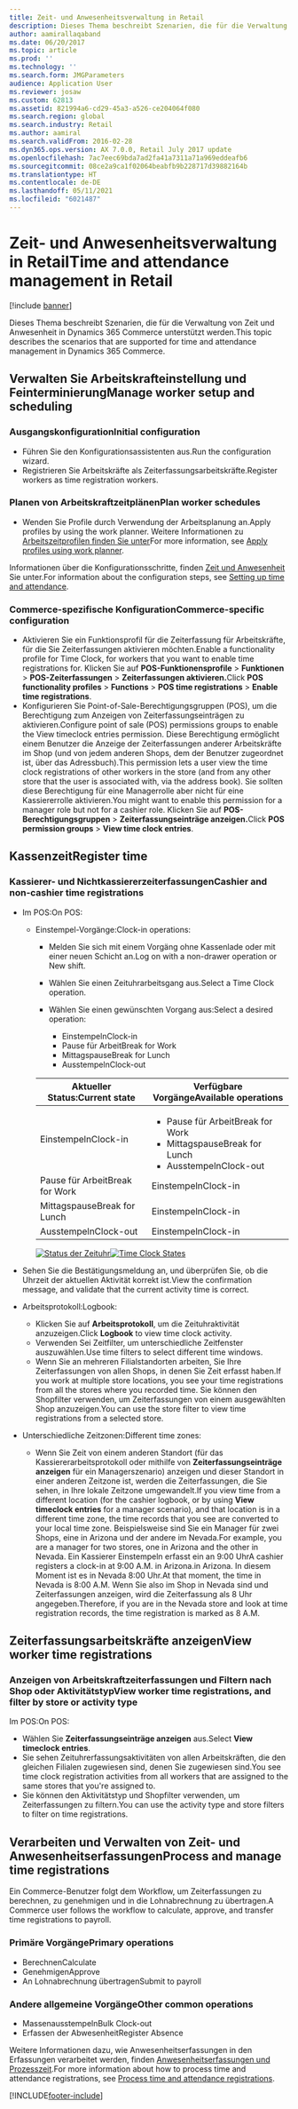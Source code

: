```yaml
---
title: Zeit- und Anwesenheitsverwaltung in Retail
description: Dieses Thema beschreibt Szenarien, die für die Verwaltung von Zeit und Anwesenheit in Dynamics 365 Commerce unterstützt werden.
author: aamirallaqaband
ms.date: 06/20/2017
ms.topic: article
ms.prod: ''
ms.technology: ''
ms.search.form: JMGParameters
audience: Application User
ms.reviewer: josaw
ms.custom: 62813
ms.assetid: 821994a6-cd29-45a3-a526-ce204064f080
ms.search.region: global
ms.search.industry: Retail
ms.author: aamiral
ms.search.validFrom: 2016-02-28
ms.dyn365.ops.version: AX 7.0.0, Retail July 2017 update
ms.openlocfilehash: 7ac7eec69bda7ad2fa41a7311a71a969eddeafb6
ms.sourcegitcommit: 08ce2a9ca1f02064beabfb9b228717d39882164b
ms.translationtype: HT
ms.contentlocale: de-DE
ms.lasthandoff: 05/11/2021
ms.locfileid: "6021487"
---
```

# <a name="time-and-attendance-management-in-retail"></a><span data-ttu-id="a4f76-103">Zeit- und Anwesenheitsverwaltung in Retail</span><span class="sxs-lookup"><span data-stu-id="a4f76-103">Time and attendance management in Retail</span></span>

[!include [banner](includes/banner.md)]

<span data-ttu-id="a4f76-104">Dieses Thema beschreibt Szenarien, die für die Verwaltung von Zeit und Anwesenheit in Dynamics 365 Commerce unterstützt werden.</span><span class="sxs-lookup"><span data-stu-id="a4f76-104">This topic describes the scenarios that are supported for time and attendance management in Dynamics 365 Commerce.</span></span>

## <a name="manage-worker-setup-and-scheduling"></a><span data-ttu-id="a4f76-105">Verwalten Sie Arbeitskrafteinstellung und Feinterminierung</span><span class="sxs-lookup"><span data-stu-id="a4f76-105">Manage worker setup and scheduling</span></span>

### <a name="initial-configuration"></a><span data-ttu-id="a4f76-106">Ausgangskonfiguration</span><span class="sxs-lookup"><span data-stu-id="a4f76-106">Initial configuration</span></span>

- <span data-ttu-id="a4f76-107">Führen Sie den Konfigurationsassistenten aus.</span><span class="sxs-lookup"><span data-stu-id="a4f76-107">Run the configuration wizard.</span></span>
- <span data-ttu-id="a4f76-108">Registrieren Sie Arbeitskräfte als Zeiterfassungsarbeitskräfte.</span><span class="sxs-lookup"><span data-stu-id="a4f76-108">Register workers as time registration workers.</span></span>

### <a name="plan-worker-schedules"></a><span data-ttu-id="a4f76-109">Planen von Arbeitskraftzeitplänen</span><span class="sxs-lookup"><span data-stu-id="a4f76-109">Plan worker schedules</span></span>

- <span data-ttu-id="a4f76-110">Wenden Sie Profile durch Verwendung der Arbeitsplanung an.</span><span class="sxs-lookup"><span data-stu-id="a4f76-110">Apply profiles by using the work planner.</span></span> <span data-ttu-id="a4f76-111">Weitere Informationen zu [Arbeitszeitprofilen finden Sie unter](/dynamicsax-2012/appuser-itpro/apply-profiles-using-work-planner)</span><span class="sxs-lookup"><span data-stu-id="a4f76-111">For more information, see [Apply profiles using work planner](/dynamicsax-2012/appuser-itpro/apply-profiles-using-work-planner).</span></span>

<span data-ttu-id="a4f76-112">Informationen über die Konfigurationsschritte, finden [Zeit und Anwesenheit](/dynamicsax-2012/appuser-itpro/setting-up-time-and-attendance) Sie unter.</span><span class="sxs-lookup"><span data-stu-id="a4f76-112">For information about the configuration steps, see [Setting up time and attendance](/dynamicsax-2012/appuser-itpro/setting-up-time-and-attendance).</span></span>

### <a name="commerce-specific-configuration"></a><span data-ttu-id="a4f76-113">Commerce-spezifische Konfiguration</span><span class="sxs-lookup"><span data-stu-id="a4f76-113">Commerce-specific configuration</span></span>

- <span data-ttu-id="a4f76-114">Aktivieren Sie ein Funktionsprofil für die Zeiterfassung für Arbeitskräfte, für die Sie Zeiterfassungen aktivieren möchten.</span><span class="sxs-lookup"><span data-stu-id="a4f76-114">Enable a functionality profile for Time Clock, for workers that you want to enable time registrations for.</span></span> <span data-ttu-id="a4f76-115">Klicken Sie auf **POS-Funktionensprofile** &gt; **Funktionen** &gt; **POS-Zeiterfassungen** &gt; **Zeiterfassungen aktivieren.**</span><span class="sxs-lookup"><span data-stu-id="a4f76-115">Click **POS functionality profiles** &gt; **Functions** &gt; **POS time registrations** &gt; **Enable time registrations**.</span></span>
- <span data-ttu-id="a4f76-116">Konfigurieren Sie Point-of-Sale-Berechtigungsgruppen (POS), um die Berechtigung zum Anzeigen von Zeiterfassungseinträgen zu aktivieren.</span><span class="sxs-lookup"><span data-stu-id="a4f76-116">Configure point of sale (POS) permissions groups to enable the View timeclock entries permission.</span></span> <span data-ttu-id="a4f76-117">Diese Berechtigung ermöglicht einem Benutzer die Anzeige der Zeiterfassungen anderer Arbeitskräfte im Shop (und von jedem anderen Shops, dem der Benutzer zugeordnet ist, über das Adressbuch).</span><span class="sxs-lookup"><span data-stu-id="a4f76-117">This permission lets a user view the time clock registrations of other workers in the store (and from any other store that the user is associated with, via the address book).</span></span> <span data-ttu-id="a4f76-118">Sie sollten diese Berechtigung für eine Managerrolle aber nicht für eine Kassiererrolle aktivieren.</span><span class="sxs-lookup"><span data-stu-id="a4f76-118">You might want to enable this permission for a manager role but not for a cashier role.</span></span> <span data-ttu-id="a4f76-119">Klicken Sie auf **POS-Berechtigungsgruppen** &gt; **Zeiterfassungseinträge anzeigen.**</span><span class="sxs-lookup"><span data-stu-id="a4f76-119">Click **POS permission groups** &gt; **View time clock entries**.</span></span>

## <a name="register-time"></a><span data-ttu-id="a4f76-120">Kassenzeit</span><span class="sxs-lookup"><span data-stu-id="a4f76-120">Register time</span></span>

### <a name="cashier-and-non-cashier-time-registrations"></a><span data-ttu-id="a4f76-121">Kassierer- und Nichtkassiererzeiterfassungen</span><span class="sxs-lookup"><span data-stu-id="a4f76-121">Cashier and non-cashier time registrations</span></span>

- <span data-ttu-id="a4f76-122">Im POS:</span><span class="sxs-lookup"><span data-stu-id="a4f76-122">On POS:</span></span>

    - <span data-ttu-id="a4f76-123">Einstempel-Vorgänge:</span><span class="sxs-lookup"><span data-stu-id="a4f76-123">Clock-in operations:</span></span>

        - <span data-ttu-id="a4f76-124">Melden Sie sich mit einem Vorgäng ohne Kassenlade oder mit einer neuen Schicht an.</span><span class="sxs-lookup"><span data-stu-id="a4f76-124">Log on with a non-drawer operation or New shift.</span></span>
        - <span data-ttu-id="a4f76-125">Wählen Sie einen Zeituhrarbeitsgang aus.</span><span class="sxs-lookup"><span data-stu-id="a4f76-125">Select a Time Clock operation.</span></span>
        - <span data-ttu-id="a4f76-126">Wählen Sie einen gewünschten Vorgang aus:</span><span class="sxs-lookup"><span data-stu-id="a4f76-126">Select a desired operation:</span></span>

            - <span data-ttu-id="a4f76-127">Einstempeln</span><span class="sxs-lookup"><span data-stu-id="a4f76-127">Clock-in</span></span>
            - <span data-ttu-id="a4f76-128">Pause für Arbeit</span><span class="sxs-lookup"><span data-stu-id="a4f76-128">Break for Work</span></span>
            - <span data-ttu-id="a4f76-129">Mittagspause</span><span class="sxs-lookup"><span data-stu-id="a4f76-129">Break for Lunch</span></span>
            - <span data-ttu-id="a4f76-130">Ausstempeln</span><span class="sxs-lookup"><span data-stu-id="a4f76-130">Clock-out</span></span>

        <table>
        <thead>
        <tr>
        <th><span data-ttu-id="a4f76-131">Aktueller Status:</span><span class="sxs-lookup"><span data-stu-id="a4f76-131">Current state</span></span></th>
        <th><span data-ttu-id="a4f76-132">Verfügbare Vorgänge</span><span class="sxs-lookup"><span data-stu-id="a4f76-132">Available operations</span></span></th>
        </tr>
        </thead>
        <tbody>
        <tr>
        <td><span data-ttu-id="a4f76-133">Einstempeln</span><span class="sxs-lookup"><span data-stu-id="a4f76-133">Clock-in</span></span></td>
        <td>
        <ul>
        <li><span data-ttu-id="a4f76-134">Pause für Arbeit</span><span class="sxs-lookup"><span data-stu-id="a4f76-134">Break for Work</span></span></li>
        <li><span data-ttu-id="a4f76-135">Mittagspause</span><span class="sxs-lookup"><span data-stu-id="a4f76-135">Break for Lunch</span></span></li>
        <li><span data-ttu-id="a4f76-136">Ausstempeln</span><span class="sxs-lookup"><span data-stu-id="a4f76-136">Clock-out</span></span></li>
        </ul>
        </td>
        </tr>
        <tr>
        <td><span data-ttu-id="a4f76-137">Pause für Arbeit</span><span class="sxs-lookup"><span data-stu-id="a4f76-137">Break for Work</span></span></td>
        <td><span data-ttu-id="a4f76-138">Einstempeln</span><span class="sxs-lookup"><span data-stu-id="a4f76-138">Clock-in</span></span></td>
        </tr>
        <tr>
        <td><span data-ttu-id="a4f76-139">Mittagspause</span><span class="sxs-lookup"><span data-stu-id="a4f76-139">Break for Lunch</span></span></td>
        <td><span data-ttu-id="a4f76-140">Einstempeln</span><span class="sxs-lookup"><span data-stu-id="a4f76-140">Clock-in</span></span></td>
        </tr>
        <tr>
        <td><span data-ttu-id="a4f76-141">Ausstempeln</span><span class="sxs-lookup"><span data-stu-id="a4f76-141">Clock-out</span></span></td>
        <td><span data-ttu-id="a4f76-142">Einstempeln</span><span class="sxs-lookup"><span data-stu-id="a4f76-142">Clock-in</span></span></td>
        </tr>
        </tbody>
        </table>

        <span data-ttu-id="a4f76-143">[![Status der Zeituhr](./media/timeclockstates.png)](./media/timeclockstates.png)</span><span class="sxs-lookup"><span data-stu-id="a4f76-143">[![Time Clock States](./media/timeclockstates.png)](./media/timeclockstates.png)</span></span>

- <span data-ttu-id="a4f76-144">Sehen Sie die Bestätigungsmeldung an, und überprüfen Sie, ob die Uhrzeit der aktuellen Aktivität korrekt ist.</span><span class="sxs-lookup"><span data-stu-id="a4f76-144">View the confirmation message, and validate that the current activity time is correct.</span></span>
- <span data-ttu-id="a4f76-145">Arbeitsprotokoll:</span><span class="sxs-lookup"><span data-stu-id="a4f76-145">Logbook:</span></span>

    - <span data-ttu-id="a4f76-146">Klicken Sie auf **Arbeitsprotokoll**, um die Zeituhraktivität anzuzeigen.</span><span class="sxs-lookup"><span data-stu-id="a4f76-146">Click **Logbook** to view time clock activity.</span></span>
    - <span data-ttu-id="a4f76-147">Verwenden Sei Zeitfilter, um unterschiedliche Zeitfenster auszuwählen.</span><span class="sxs-lookup"><span data-stu-id="a4f76-147">Use time filters to select different time windows.</span></span>
    - <span data-ttu-id="a4f76-148">Wenn Sie an mehreren Filialstandorten arbeiten, Sie Ihre Zeiterfassungen von allen Shops, in denen Sie Zeit erfasst haben.</span><span class="sxs-lookup"><span data-stu-id="a4f76-148">If you work at multiple store locations, you see your time registrations from all the stores where you recorded time.</span></span> <span data-ttu-id="a4f76-149">Sie können den Shopfilter verwenden, um Zeiterfassungen von einem ausgewählten Shop anzuzeigen.</span><span class="sxs-lookup"><span data-stu-id="a4f76-149">You can use the store filter to view time registrations from a selected store.</span></span>

- <span data-ttu-id="a4f76-150">Unterschiedliche Zeitzonen:</span><span class="sxs-lookup"><span data-stu-id="a4f76-150">Different time zones:</span></span>

    - <span data-ttu-id="a4f76-151">Wenn Sie Zeit von einem anderen Standort (für das Kassiererarbeitsprotokoll oder mithilfe von **Zeiterfassungseinträge anzeigen** für ein Managerszenario) anzeigen und dieser Standort in einer anderen Zeitzone ist, werden die Zeiterfassungen, die Sie sehen, in Ihre lokale Zeitzone umgewandelt.</span><span class="sxs-lookup"><span data-stu-id="a4f76-151">If you view time from a different location (for the cashier logbook, or by using **View timeclock entries** for a manager scenario), and that location is in a different time zone, the time records that you see are converted to your local time zone.</span></span> <span data-ttu-id="a4f76-152">Beispielsweise sind Sie ein Manager für zwei Shops, eine in Arizona und der andere im Nevada.</span><span class="sxs-lookup"><span data-stu-id="a4f76-152">For example, you are a manager for two stores, one in Arizona and the other in Nevada.</span></span> <span data-ttu-id="a4f76-153">Ein Kassierer Einstempeln erfasst ein an 9:00 Uhr</span><span class="sxs-lookup"><span data-stu-id="a4f76-153">A cashier registers a clock-in at 9:00 A.M.</span></span> <span data-ttu-id="a4f76-154">in Arizona.</span><span class="sxs-lookup"><span data-stu-id="a4f76-154">in Arizona.</span></span> <span data-ttu-id="a4f76-155">In diesem Moment ist es in Nevada 8:00 Uhr.</span><span class="sxs-lookup"><span data-stu-id="a4f76-155">At that moment, the time in Nevada is 8:00 A.M.</span></span> <span data-ttu-id="a4f76-156">Wenn Sie also im Shop in Nevada sind und Zeiterfassungen anzeigen, wird die Zeiterfassung als 8 Uhr angegeben.</span><span class="sxs-lookup"><span data-stu-id="a4f76-156">Therefore, if you are in the Nevada store and look at time registration records, the time registration is marked as 8 A.M.</span></span>

## <a name="view-worker-time-registrations"></a><span data-ttu-id="a4f76-157">Zeiterfassungsarbeitskräfte anzeigen</span><span class="sxs-lookup"><span data-stu-id="a4f76-157">View worker time registrations</span></span>

### <a name="view-worker-time-registrations-and-filter-by-store-or-activity-type"></a><span data-ttu-id="a4f76-158">Anzeigen von Arbeitskraftzeiterfassungen und Filtern nach Shop oder Aktivitätstyp</span><span class="sxs-lookup"><span data-stu-id="a4f76-158">View worker time registrations, and filter by store or activity type</span></span>

<span data-ttu-id="a4f76-159">Im POS:</span><span class="sxs-lookup"><span data-stu-id="a4f76-159">On POS:</span></span>

- <span data-ttu-id="a4f76-160">Wählen Sie **Zeiterfassungseinträge anzeigen** aus.</span><span class="sxs-lookup"><span data-stu-id="a4f76-160">Select **View timeclock entries**.</span></span>
- <span data-ttu-id="a4f76-161">Sie sehen Zeituhrerfassungsaktivitäten von allen Arbeitskräften, die den gleichen Filialen zugewiesen sind, denen Sie zugewiesen sind.</span><span class="sxs-lookup"><span data-stu-id="a4f76-161">You see time clock registration activities from all workers that are assigned to the same stores that you're assigned to.</span></span>
- <span data-ttu-id="a4f76-162">Sie können den Aktivitätstyp und Shopfilter verwenden, um Zeiterfassungen zu filtern.</span><span class="sxs-lookup"><span data-stu-id="a4f76-162">You can use the activity type and store filters to filter on time registrations.</span></span>

## <a name="process-and-manage-time-registrations"></a><span data-ttu-id="a4f76-163">Verarbeiten und Verwalten von Zeit- und Anwesenheitserfassungen</span><span class="sxs-lookup"><span data-stu-id="a4f76-163">Process and manage time registrations</span></span>

<span data-ttu-id="a4f76-164">Ein Commerce-Benutzer folgt dem Workflow, um Zeiterfassungen zu berechnen, zu genehmigen und in die Lohnabrechnung zu übertragen.</span><span class="sxs-lookup"><span data-stu-id="a4f76-164">A Commerce user follows the workflow to calculate, approve, and transfer time registrations to payroll.</span></span>

### <a name="primary-operations"></a><span data-ttu-id="a4f76-165">Primäre Vorgänge</span><span class="sxs-lookup"><span data-stu-id="a4f76-165">Primary operations</span></span>

- <span data-ttu-id="a4f76-166">Berechnen</span><span class="sxs-lookup"><span data-stu-id="a4f76-166">Calculate</span></span>
- <span data-ttu-id="a4f76-167">Genehmigen</span><span class="sxs-lookup"><span data-stu-id="a4f76-167">Approve</span></span>
- <span data-ttu-id="a4f76-168">An Lohnabrechnung übertragen</span><span class="sxs-lookup"><span data-stu-id="a4f76-168">Submit to payroll</span></span>

### <a name="other-common-operations"></a><span data-ttu-id="a4f76-169">Andere allgemeine Vorgänge</span><span class="sxs-lookup"><span data-stu-id="a4f76-169">Other common operations</span></span>

- <span data-ttu-id="a4f76-170">Massenausstempeln</span><span class="sxs-lookup"><span data-stu-id="a4f76-170">Bulk Clock-out</span></span>
- <span data-ttu-id="a4f76-171">Erfassen der Abwesenheit</span><span class="sxs-lookup"><span data-stu-id="a4f76-171">Register Absence</span></span>

<span data-ttu-id="a4f76-172">Weitere Informationen dazu, wie Anwesenheitserfassungen in den Erfassungen verarbeitet werden, finden [Anwesenheitserfassungen und Prozesszeit](/dynamicsax-2012/appuser-itpro/process-time-and-attendance-registrations).</span><span class="sxs-lookup"><span data-stu-id="a4f76-172">For more information about how to process time and attendance registrations, see [Process time and attendance registrations](/dynamicsax-2012/appuser-itpro/process-time-and-attendance-registrations).</span></span>


[!INCLUDE[footer-include](../includes/footer-banner.md)]